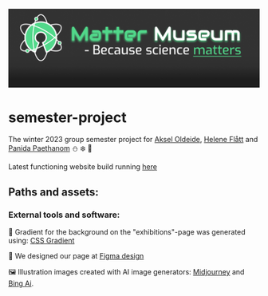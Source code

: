 ![](./Assets/Logo/logo-screenshot.png)

# semester-project
The winter 2023 group semester project for [Aksel Oldeide](https://github.com/AkselOldeide), [Helene Flått](https://github.com/Helflaa) and [Panida Paethanom](https://github.com/Panida287) ⛄ ❄️ 🎄

Latest functioning website build running [here](https://infernal-triad.netlify.app)

## Paths and assets:

### External tools and software:
 
🌈 Gradient for the background on the "exhibitions"-page was generated using: [CSS Gradient](https://cssgradient.io)

🎥 We designed our page at [Figma design](https://www.figma.com/file/Ht9SE1zJZ0vdDgJvCATdcs/CA---Science-Museum?type=design&node-id=140%3A2902&mode=design&t=LHZ69nni4sdxzVG6-1)

🖼️ Illustration images created with AI image generators:
[Midjourney](https://www.midjourney.com/home) and [Bing Ai](https://www.bing.com/create).
